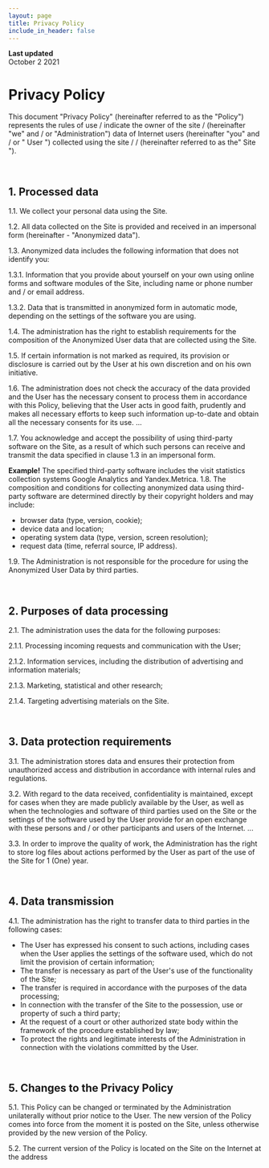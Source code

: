 ```yaml
---
layout: page
title: Privacy Policy
include_in_header: false
---
```


**Last updated**  
October 2 2021

# Privacy Policy
This document "Privacy Policy" (hereinafter referred to as the "Policy") represents the rules of use / indicate the owner of the site / (hereinafter "we" and / or "Administration") data of Internet users (hereinafter "you" and / or " User ") collected using the site / / (hereinafter referred to as the" Site ").

<br>

## 1. Processed data
1.1. We collect your personal data using the Site.

1.2. All data collected on the Site is provided and received in an impersonal form (hereinafter - "Anonymized data").

1.3. Anonymized data includes the following information that does not identify you:

1.3.1. Information that you provide about yourself on your own using online forms and software modules of the Site, including name or phone number and / or email address.

1.3.2. Data that is transmitted in anonymized form in automatic mode, depending on the settings of the software you are using.

1.4. The administration has the right to establish requirements for the composition of the Anonymized User data that are collected using the Site.

1.5. If certain information is not marked as required, its provision or disclosure is carried out by the User at his own discretion and on his own initiative.

1.6. The administration does not check the accuracy of the data provided and the User has the necessary consent to process them in accordance with this Policy, believing that the User acts in good faith, prudently and makes all necessary efforts to keep such information up-to-date and obtain all the necessary consents for its use. ...

1.7. You acknowledge and accept the possibility of using third-party software on the Site, as a result of which such persons can receive and transmit the data specified in clause 1.3 in an impersonal form.

**Example!** The specified third-party software includes the visit statistics collection systems Google Analytics and Yandex.Metrica.
1.8. The composition and conditions for collecting anonymized data using third-party software are determined directly by their copyright holders and may include:

- browser data (type, version, cookie);
- device data and location;
- operating system data (type, version, screen resolution);
- request data (time, referral source, IP address).

1.9. The Administration is not responsible for the procedure for using the Anonymized User Data by third parties.



<br>

## 2. Purposes of data processing
2.1. The administration uses the data for the following purposes:

2.1.1. Processing incoming requests and communication with the User;

2.1.2. Information services, including the distribution of advertising and information materials;

2.1.3. Marketing, statistical and other research;

2.1.4. Targeting advertising materials on the Site.


<br>

## 3. Data protection requirements
3.1. The administration stores data and ensures their protection from unauthorized access and distribution in accordance with internal rules and regulations.

3.2. With regard to the data received, confidentiality is maintained, except for cases when they are made publicly available by the User, as well as when the technologies and software of third parties used on the Site or the settings of the software used by the User provide for an open exchange with these persons and / or other participants and users of the Internet. ...

3.3. In order to improve the quality of work, the Administration has the right to store log files about actions performed by the User as part of the use of the Site for 1 (One) year.

<br>

## 4. Data transmission
4.1. The administration has the right to transfer data to third parties in the following cases:

- The User has expressed his consent to such actions, including cases when the User applies the settings of the software used, which do not limit the provision of certain information;
- The transfer is necessary as part of the User's use of the functionality of the Site;
- The transfer is required in accordance with the purposes of the data processing;
- In connection with the transfer of the Site to the possession, use or property of such a third party;
- At the request of a court or other authorized state body within the framework of the procedure established by law;
-   To protect the rights and legitimate interests of the Administration in connection with the violations committed by the User.
<br>

## 5. Changes to the Privacy Policy
5.1. This Policy can be changed or terminated by the Administration unilaterally without prior notice to the User. The new version of the Policy comes into force from the moment it is posted on the Site, unless otherwise provided by the new version of the Policy.

5.2. The current version of the Policy is located on the Site on the Internet at the address 